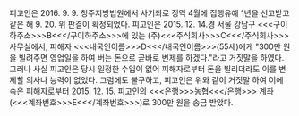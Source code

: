 피고인은 2016. 9. 9. 청주지방법원에서 사기죄로 징역 4월에 집행유예 1년을 선고받고 같은 해 9. 20. 위 판결이 확정되었다.
피고인은 2015. 12. 14.경 서울 강남구 <<<구이하주소>>>B<<</구이하주소>>>에 있는 (주)<<<주식회사>>>C<<</주식회사>>> 사무실에서, 피해자 <<<내국인이름>>>D<<</내국인이름>>>(55세)에게 "300만 원을 빌려주면 영업일을 하여 버는 돈으로 곧바로 변제를 하겠다."라고 거짓말을 하였다.
그러나 사실 피고인은 당시 일정한 수입이 없어 피해자로부터 돈을 빌리더라도 이를 변제할 의사나 능력이 없었다.
그럼에도 불구하고, 피고인은 위와 같이 거짓말 하여 이에 속은 피해자로부터 2015. 12. 15. 피고인의 <<<은행>>>농협<<</은행>>> 계좌(<<<계좌번호>>>E<<</계좌번호>>>)로 300만 원을 송금 받았다.